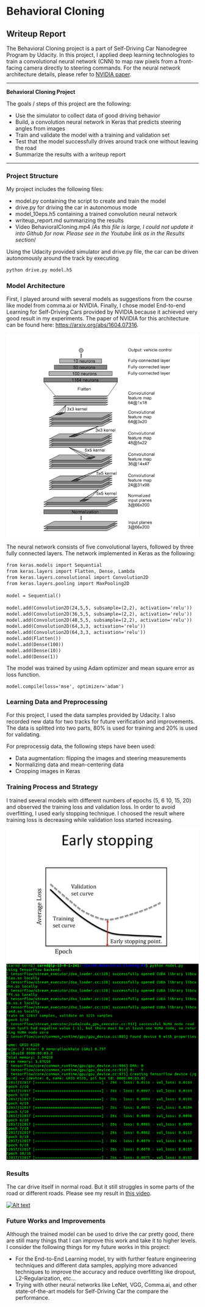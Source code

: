 # **Behavioral Cloning** 

## Writeup Report
The Behavioral Cloning project is a part of Self-Driving Car Nanodegree Program by Udacity. In this project, I applied deep learning technologies to train a convolutional neural network (CNN) to map raw pixels from a front-facing camera directly to steering commands. For the neural network architecture details, please refer to [NVIDIA paper](https://arxiv.org/abs/1604.07316).

---
**Behavioral Cloning Project**

The goals / steps of this project are the following:
* Use the simulator to collect data of good driving behavior
* Build, a convolution neural network in Keras that predicts steering angles from images
* Train and validate the model with a training and validation set
* Test that the model successfully drives around track one without leaving the road
* Summarize the results with a writeup report


[//]: # (Image References)

[image1]: ./examples/End-to-end-CNN-Architecture.png "End to End Learning for Self-Driving Car Architecture"
[image2]: ./examples/training-5eps.png "Training with 5 epochs"
[image3]: ./examples/training-10eps.png "Training with 10 epochs"
[image4]: ./examples/early-stopping.png "Early Stopping"

---

### Project Structure

My project includes the following files:
* model.py containing the script to create and train the model
* drive.py for driving the car in autonomous mode
* model_10eps.h5 containing a trained convolution neural network
* writeup_report.md summarizing the results
* Video BehavioralCloning.mp4 /*As this file is large, I could not update it into Github for now. Please see in the Youtube link as in the Results section*/

Using the Udacity provided simulator and drive.py file, the car can be driven autonomously around the track by executing 
```sh
python drive.py model.h5
```

### Model Architecture

First, I played around with several models as suggestions from the course like model from comma.ai or NVIDIA. Finally, I chose model End-to-end Learning for Self-Driving Cars provided by NVIDIA
because it achieved very good result in my experiments. The paper of NVIDIA for this architecture can be found here: https://arxiv.org/abs/1604.07316.

![alt text][image1]

The neural network consists of five convolutional layers, followed by three fully connected layers. The network implemented in Keras as the following:
```
from keras.models import Sequential
from keras.layers import Flatten, Dense, Lambda 
from keras.layers.convolutional import Convolution2D
from keras.layers.pooling import MaxPooling2D

model = Sequential()

model.add(Convolution2D(24,5,5, subsample=(2,2), activation='relu'))
model.add(Convolution2D(36,5,5, subsample=(2,2), activation='relu'))
model.add(Convolution2D(48,5,5, subsample=(2,2), activation='relu'))
model.add(Convolution2D(64,3,3, activation='relu'))
model.add(Convolution2D(64,3,3, activation='relu'))
model.add(Flatten())
model.add(Dense(100))
model.add(Dense(10))
model.add(Dense(1))
```

The model was trained by using Adam optimizer and mean square error as loss function.
```
model.compile(loss='mse', optimizer='adam')
```

### Learning Data and Preprocessing

For this project, I used the data samples provided by Udacity. I also recorded new data for two tracks for future verification and improvements.
The data is splitted into two parts, 80% is used for training and 20% is used for validating.

For preprocessig data, the following steps have been used:
* Data augmentation: flipping the images and steering measurements
* Normalizing data and mean-centering data
* Cropping images in Keras


### Training Process and Strategy

I trained several models with different numbers of epochs (5, 6 10, 15, 20) and observed the training loss and validation loss. In order to avoid overfitting, I used early stopping technique.
I choosed the result where training loss is decreasing while validation loss started increasing.

![alt text][image4]
![alt text][image3]


### Results

The car drive itself in normal road. But it still struggles in some parts of the road or different roads.
Please see my result in [this video](https://www.youtube.com/watch?v=YwTNOnwVOt8).

[![Alt text](http://img.youtube.com/vi/YwTNOnwVOt8/0.jpg)](https://www.youtube.com/watch?v=YwTNOnwVOt8)

### Future Works and Improvements

Although the trained model can be used to drive the car pretty good, there are still many things that I can improve this work and take it to higher levels.
I consider the following things for my future works in this project:
* For the End-to-End Learning model, try with further feature engineering techniques and different data samples, applying more advanced techniques to improve the accuracy 
and reduce overfitting like dropout, L2-Regularization, etc...
* Trying with other neural networks like LeNet, VGG, Comma.ai, and other state-of-the-art models for Self-Driving Car the compare the performance.
